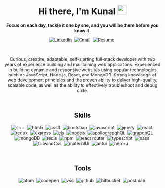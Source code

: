 <p>
<h1 align="center"><b>Hi there, I'm Kunal</b> <img src="https://raw.githubusercontent.com/MartinHeinz/MartinHeinz/master/wave.gif" width="30px"></h1>
<p align="center"><strong>   Focus on each day, tackle it one by one, and you will be there before you know it.</strong></p>
</p>


<p align="center">
 <!-- <a target="_blank" href="https://drive.google.com/file/d/1eYtQdvOWkhgazFPmllI7IFIHVh6So2Qz/view?usp=sharing"><img src="https://img.shields.io/badge/Portfolio-%23E34F26.svg?style=for-the-badge&logo=Portfolio&logoColor=white" alt="Portfolio" /></a>&nbsp; -->
<a href="https://www.linkedin.com/in/kunal-bafna-03" target="_blank"><img src="https://img.shields.io/badge/linkedin-%230077B5.svg?&style=for-the-badge&logo=linkedin&logoColor=white" alt="LinkedIn" /></a>&nbsp;
<a href="mailto:bafnakunal3@gmail.com" target="_blank"><img src="https://img.shields.io/badge/gmail-%2312100E.svg?&style=for-the-badge&logo=gmail&logoColor=white" alt="Gmail" /></a>&nbsp;
<a target="_blank" href="https://drive.google.com/file/d/1eYtQdvOWkhgazFPmllI7IFIHVh6So2Qz/view?usp=sharing"><img src="https://img.shields.io/badge/Resume-FEAA2D?style=for-the-badge&logo=Resume&logoColor=white" alt="Resume" /></a>&nbsp;
  
</p>
<br />


<p align="center">Curious, creative, adaptable, self-starting full-stack developer with two years of experience building and maintaining web applications. Experienced in building dynamic and responsive websites using popular technologies such as JavaScript, Node.js, React, and MongoDB. Strong knowledge of web development principles and the proven ability to deliver high-quality, scalable code, as well as the ability to effectively troubleshoot and debug code.

</p>
<br>


<!-- skills -->
<h2 align="center">Skills</h2>
<p align="center">
<!--   <img alt="c" src="https://img.shields.io/badge/c-%2300599C.svg?style=for-the-badge&logo=c&logoColor=white" />&nbsp; -->
  <img alt="c++" src="https://img.shields.io/badge/c++-%2300599C.svg?style=for-the-badge&logo=c%2B%2B&logoColor=white" />&nbsp;
<!--   <img alt="python" src="https://img.shields.io/badge/python-3670A0?style=for-the-badge&logo=python&logoColor=ffdd54" />&nbsp; -->
  <img alt="html5" src="https://img.shields.io/badge/html5-%23E34F26.svg?style=for-the-badge&logo=html5&logoColor=white" />&nbsp;
  <img alt="css3" src="https://img.shields.io/badge/css3-%231572B6.svg?style=for-the-badge&logo=css3&logoColor=white" />&nbsp;
  <img alt="bootstrap" src="https://img.shields.io/badge/Bootstrap%20-%23232F3E?logo=BOOTSTRAP&logoColor=white&style=for-the-badge" />&nbsp;
  <img alt="javascript" src="https://img.shields.io/badge/JavaScript-F7DF1E?style=for-the-badge&logo=javascript&logoColor=black" />&nbsp;
  <img alt="jquery" src="https://img.shields.io/badge/jquery-%230769AD.svg?style=for-the-badge&logo=jquery&logoColor=white" />&nbsp;
  <img alt="react" src="https://img.shields.io/badge/react%20-%2320232a.svg?&style=for-the-badge&logo=react&logoColor=%2361DAFB" />&nbsp;
 <img alt="redux" src="https://img.shields.io/badge/Redux-593D88?style=for-the-badge&logo=redux&logoColor=white" />&nbsp;
  <img alt="express" src="https://img.shields.io/badge/express.js-%23404d59.svg?style=for-the-badge&logo=express&logoColor=%2361DAFB" />&nbsp;
  <img alt="ejs" src="https://img.shields.io/badge/EJS-%2312100E.svg?&style=for-the-badge&logo=EJS&logoColor=white" />&nbsp;
  <img  alt="nodejs" src="https://img.shields.io/badge/node.js%20-%2343853D.svg?&style=for-the-badge&logo=node.js&logoColor=white" />&nbsp;
 <img  alt="apollograpqhQL" src="https://img.shields.io/badge/Apollo%20GraphQL-311C87?&style=for-the-badge&logo=Apollo%20GraphQL&logoColor=white" />&nbsp;
  <img  alt="grapqhQL" src="https://img.shields.io/badge/GraphQl-E10098?style=for-the-badge&logo=graphql&logoColor=white" />&nbsp;
  <img alt="mongoDB" src="https://img.shields.io/badge/MongoDB-4EA94B?style=for-the-badge&logo=mongodb&logoColor=white" />&nbsp;
 <img alt="redis" src="https://img.shields.io/badge/redis-%23DD0031.svg?&style=for-the-badge&logo=redis&logoColor=white" />&nbsp;
  <img alt="npm" src="https://img.shields.io/badge/NPM-%23000000.svg?style=for-the-badge&logo=npm&logoColor=white" />&nbsp;
  <img alt="react router" src="https://img.shields.io/badge/React_Router-CA4245?style=for-the-badge&logo=react-router&logoColor=white" />&nbsp;
  <img alt="typescript" src="https://img.shields.io/badge/TypeScript-007ACC?style=for-the-badge&logo=typescript&logoColor=white" />&nbsp;
  <img alt="sass" src="https://img.shields.io/badge/Sass-CC6699?style=for-the-badge&logo=sass&logoColor=white" />&nbsp;
  <img alt="tailwindCss" src="https://img.shields.io/badge/Tailwind_CSS-38B2AC?style=for-the-badge&logo=tailwind-css&logoColor=white" />&nbsp;
  <img alt="materialUi" src="https://img.shields.io/badge/Material--UI-0081CB?style=for-the-badge&logo=material-ui&logoColor=white" />&nbsp;
 <img alt="antui" src="https://img.shields.io/badge/Ant%20Design-1890FF?style=for-the-badge&logo=antdesign&logoColor=white" />&nbsp;
  <img alt="heroku" src="https://img.shields.io/badge/Heroku-430098?style=for-the-badge&logo=heroku&logoColor=white" />&nbsp;
 <img alt="" src="" />&nbsp;
 
  
</p>
<br>

<h2 align="center">Tools</h2>
<p align="center">
  <img alt="atom" src="https://img.shields.io/badge/Atom-%2366595C.svg?style=for-the-badge&logo=atom&logoColor=white" />&nbsp;
  <img alt="codepen" src="https://img.shields.io/badge/CodePen-white?style=for-the-badge&logo=codepen&logoColor=black" />&nbsp;
<!--   <img alt="codesandbox" src="https://img.shields.io/badge/Codesandbox-040404?style=for-the-badge&logo=codesandbox&logoColor=DBDBDB" />&nbsp; -->
<!--   <img alt="pycharm" src="https://img.shields.io/badge/pycharm-143?style=for-the-badge&logo=pycharm&logoColor=black&color=black&labelColor=green" />&nbsp; -->
  <img alt="vsc" src="https://img.shields.io/badge/Visual%20Studio%20Code-0078d7.svg?style=for-the-badge&logo=visual-studio-code&logoColor=white" />&nbsp;
  <img alt="github" src="https://img.shields.io/badge/github-%23121011.svg?style=for-the-badge&logo=github&logoColor=white" />&nbsp;
  <img alt="bitbucket" src="https://img.shields.io/badge/Bitbucket-330F63?style=for-the-badge&logo=bitbucket&logoColor=white" />&nbsp;
 <img alt="postman" src="https://img.shields.io/badge/Postman-FF6C37?style=for-the-badge&logo=Postman&logoColor=white" />&nbsp;
  
</p>
<br>

<br>
<!-- <p><img align="left" src="https://github-readme-stats.vercel.app/api?username=kunalbafna3&show_icons=true&locale=en" alt="kunalbafna3" /></p> -->

<!-- <p>&nbsp;<img align="right" src="https://github-readme-streak-stats.herokuapp.com/?user=kunalbafna3&" alt="kunalbafna3"></p> -->
 
<!-- [![GitHub Streak](https://github-readme-streak-stats.herokuapp.com/?user=kunalbafna3&theme=dark)](https://git.io/streak-stats) -->


<!-- <p><img align="right" src="https://github-readme-stats.vercel.app/api/top-langs?username=kunalbafna3&show_icons=true&locale=en&layout=compact" alt="kunalbafna3" /></p> -->

<!-- <h2 align="center">My favorite projects</h2>
<p align="center">
<ul align="center">
  [Omnifood](https://github.com/kunalbafna3/Omnifood)
  
  
 </ul>  
</p>
<br /> -->


